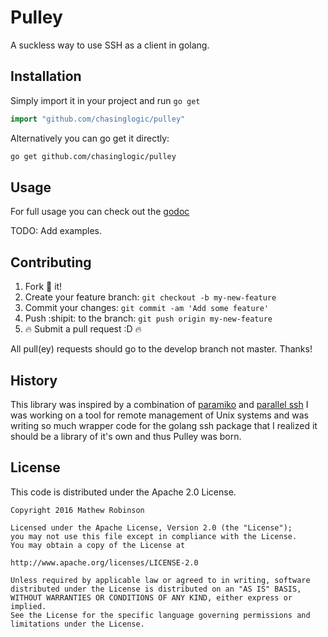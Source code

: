 # Pulley
A suckless way to use SSH as a client in golang.

## Installation

Simply import it in your project and run `go get`

```go
import "github.com/chasinglogic/pulley"
```

Alternatively you can go get it directly:

```bash
go get github.com/chasinglogic/pulley
```

## Usage

For full usage you can check out the
[godoc](https://godoc.org/github.com/chasinglogic/pulley)

TODO: Add examples.

## Contributing

1. Fork :fork_and_knife: it!
2. Create your feature branch: `git checkout -b my-new-feature`
3. Commit your changes: `git commit -am 'Add some feature'`
4. Push :shipit: to the branch: `git push origin my-new-feature`
5. :fire: Submit a pull request :D :fire:

All pull(ey) requests should go to the develop branch not master. Thanks!

## History

This library was inspired by a combination of 
[paramiko](http://www.paramiko.org/) and [parallel
ssh](https://github.com/pkittenis/parallel-ssh) I was working on a tool for
remote management of Unix systems and was writing so much wrapper code for the
golang ssh package that I realized it should be a library of it's own and thus
Pulley was born.

## License

This code is distributed under the Apache 2.0 License.

```
Copyright 2016 Mathew Robinson

Licensed under the Apache License, Version 2.0 (the "License");
you may not use this file except in compliance with the License.
You may obtain a copy of the License at

http://www.apache.org/licenses/LICENSE-2.0

Unless required by applicable law or agreed to in writing, software
distributed under the License is distributed on an "AS IS" BASIS,
WITHOUT WARRANTIES OR CONDITIONS OF ANY KIND, either express or implied.
See the License for the specific language governing permissions and
limitations under the License.

```
